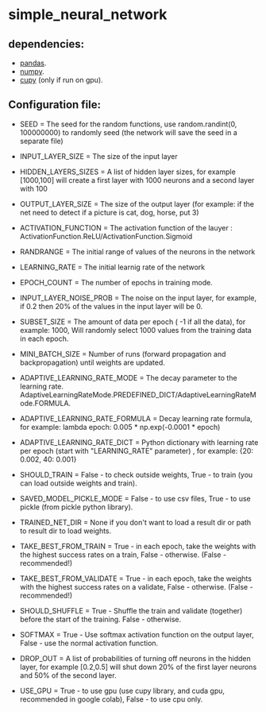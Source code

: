 # simple_neural_network
## dependencies:
- [pandas](https://pandas.pydata.org/).
- [numpy](https://numpy.org/).
- [cupy](https://cupy.dev/) (only if run on gpu).
## Configuration file:
- SEED = The seed for the random functions, use random.randint(0, 100000000) to randomly seed (the network will save the seed in a separate file)
- INPUT_LAYER_SIZE = The size of the input layer
- HIDDEN_LAYERS_SIZES = A list of hidden layer sizes, for example [1000,100] will create a first layer with 1000 neurons and a second layer with 100
- OUTPUT_LAYER_SIZE = The size of the output layer (for example: if the net need to detect if a picture is cat, dog, horse, put 3)
- ACTIVATION_FUNCTION = The activation function of the lauyer : ActivationFunction.ReLU/ActivationFunction.Sigmoid
- RANDRANGE = The initial range of values of the neurons in the network
- LEARNING_RATE = The initial learnig rate of the network
- EPOCH_COUNT = The number of epochs in training mode.
- INPUT_LAYER_NOISE_PROB = The noise on the input layer, for example, if 0.2 then 20% of the values in the input layer will be 0.
- SUBSET_SIZE = The amount of data per epoch ( -1 if all the data), for example: 1000, Will randomly select 1000 values from the training data in each epoch.
- MINI_BATCH_SIZE = Number of runs (forward propagation and backpropagation) until weights are updated.
- ADAPTIVE_LEARNING_RATE_MODE = The decay parameter to the learning rate. AdaptiveLearningRateMode.PREDEFINED_DICT/AdaptiveLearningRateMode.FORMULA.
- ADAPTIVE_LEARNING_RATE_FORMULA = Decay learning rate formula, for example: lambda epoch: 0.005 * np.exp(-0.0001 * epoch)
- ADAPTIVE_LEARNING_RATE_DICT = Python dictionary with learning rate per epoch (start with "LEARNING_RATE" parameter) , for example: {20: 0.002, 40: 0.001}
- SHOULD_TRAIN = False - to check outside weights, True  - to train (you can load outside weights and train).
- SAVED_MODEL_PICKLE_MODE = False -  to use csv files, True -  to use pickle (from pickle python library).
- TRAINED_NET_DIR = None if you don't want to load a result dir or path to result dir to load weights. 

- TAKE_BEST_FROM_TRAIN = True - in each epoch, take the weights with the highest success rates on a train, False - otherwise. (False - recommended!)
- TAKE_BEST_FROM_VALIDATE = True - in each epoch, take the weights with the highest success rates on a validate, False - otherwise. (False - recommended!)
- SHOULD_SHUFFLE = True - Shuffle the train and validate (together) before the start of the training. False - otherwise.
- SOFTMAX = True - Use softmax activation function on the output layer, False - use the normal activation function.
- DROP_OUT =  A list of probabilities of turning off neurons in the hidden layer, for example [0.2,0.5] will shut down 20% of the first layer neurons and 50% of the second layer.
- USE_GPU = True - to use gpu (use cupy library, and cuda gpu, recommended in google colab), False - to use cpu only.
